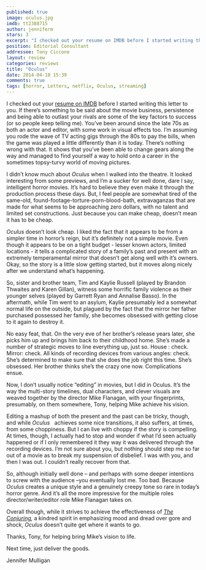 ```yaml
---
published: true
image: oculus.jpg
imdb: tt2388715
author: jenniferm
stars: 3
excerpt: "I checked out your resume on IMDB before I started writing this letter to you. If there's something to be said about the movie business, persistence and being able to outlast your rivals are some of the key factors to success (or so people keep telling me)."
position: Editorial Consultant
addressee: Tony Ciccone
layout: review
categories: reviews
title: "Oculus"
date: 2014-04-10 15:39
comments: true
tags: [horror, Letters, netflix, Oculus, streaming]
---
```

<p>I checked out your <a href="http://www.imdb.com/name/nm0006576/?ref_=ttfc_fc_cr108">resume on IMDB</a> before I started writing this letter to you. If there&#8217;s something to be said about the movie business, persistence and being able to outlast your rivals are some of the key factors to success (or so people keep telling me). You&#8217;ve been around since the late 70s as both an actor and editor, with some work in visual effects too. I&#8217;m assuming you rode the wave of TV acting gigs through the 80s to pay the bills, when the game was played a little differently than it is today. There&#8217;s nothing wrong with that. It shows that you&#8217;ve been able to change gears along the way and managed to find yourself a way to hold onto a career in the sometimes topsy-turvy world of moving pictures.</p>
<p>I didn&#8217;t know much about <em>Oculus</em> when I walked into the theatre. It looked interesting from some previews, and I&#8217;m a sucker for well done, dare I say, intelligent horror movies. It&#8217;s hard to believe they even make it through the production process these days. But, I feel people are somewhat tired of the same-old, found-footage-torture-porn-blood-bath, extravaganzas that are made for what seems to be approaching zero dollars, with no talent and limited set constructions. Just because you can make cheap, doesn&#8217;t mean it has to be cheap.</p>
<p><em>Oculus</em> doesn&#8217;t look cheap. I liked the fact that it appears to be from a simpler time in horror&#8217;s reign, but it&#8217;s definitely not a simple movie. Even though it appears to be on a tight budget - lesser known actors, limited locations - it tells a complicated story of a family&#8217;s past and present with an extremely temperamental mirror that doesn&#8217;t get along well with it&#8217;s owners. Okay, so the story is a little slow getting started, but it moves along nicely after we understand what&#8217;s happening.</p>
<p>So, sister and brother team, Tim and Kaylie Russell (played by Brandon Thwaites and Karen Gillan), witness some horrific family violence as their younger selves (played by Garrett Ryan and Annalise Basso). In the aftermath, while Tim went to an asylum, Kaylie presumably led a somewhat normal life on the outside, but plagued by the fact that the mirror her father purchased possessed her family, she becomes obsessed with getting close to it again to destroy it.</p>
<p>No easy feat, that. On the very eve of her brother&rsquo;s release years later, she picks him up and brings him back to their childhood home. She&#8217;s made a number of strategic moves to line everything up, just so. House : check. Mirror: check. All kinds of recording devices from various angles: check. She&#8217;s determined to make sure that she does the job right this time. She&#8217;s obsessed. Her brother thinks she&#8217;s the crazy one now. Complications ensue.</p>
<p>Now, I don&#8217;t usually notice &#8220;editing&#8221; in movies, but I did in Oculus. It&rsquo;s the way the multi-story timelines, dual characters, and clever visuals are weaved together by the director Mike Flanagan, with your fingerprints, presumably, on them somewhere, Tony, helping Mike achieve his vision.</p>
<p>Editing a mashup of both the present and the past can be tricky, though, and while <em>Oculus</em>&nbsp;&nbsp; achieves some nice transitions, it also suffers, at times, from some choppiness. But I can live with choppy if the story is compelling. At times, though, I actually had to stop and wonder if what I&#8217;d seen actually happened or if I only remembered it they way it was delivered through the recording devices. I&#8217;m not sure about you, but nothing should step me so far out of a movie as to break my suspension of disbelief. I was with you, and then I was out. I couldn&#8217;t really recover from that.</p>
<p>So, although initially well done &ndash; and perhaps with some deeper intentions to screw with the audience &ndash;you eventually lost me. Too bad. Because <em>Oculus</em> creates a unique style and a genuinely creepy tone so rare in today&rsquo;s horror genre. And it&rsquo;s all the more impressive for the multiple roles director/writer/editor role Mike Flanagan takes on.</p>
<p>Overall though, while it strives to achieve the effectiveness of <em><a href="/letters/2013/7/23/the-conjuring.html">The Conjuring</a>,</em> a kindred spirit in emphasizing mood and dread over gore and shock, <em>Oculus </em>doesn&rsquo;t quite get where it wants to go.</p>
<p>Thanks, Tony, for helping bring Mike&#8217;s vision to life.</p>
<p>Next time, just deliver the goods.</p>
<p>Jennifer Mulligan&nbsp;</p>
